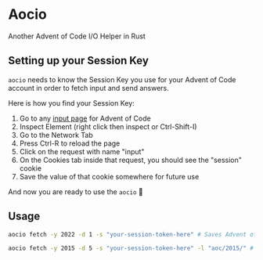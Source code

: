 # Aocio

Another Advent of Code I/O Helper in Rust

## Setting up your Session Key

`aocio` needs to know the Session Key you use for your Advent of Code account in
order to fetch input and send answers.

Here is how you find your Session Key:

1. Go to any [input page](https://adventofcode.com/2022/day/1/input) for Advent of Code
1. Inspect Element (right click then inspect or Ctrl-Shift-I)
1. Go to the Network Tab
1. Press Ctrl-R to reload the page
1. Click on the request with name "input"
1. On the Cookies tab inside that request, you should see the "session" cookie
1. Save the value of that cookie somewhere for future use

And now you are ready to use the `aocio` 🎉

## Usage

```bash
aocio fetch -y 2022 -d 1 -s "your-session-token-here" # Saves Advent of Code input for Day 1 2022 to ./day1.txt

aocio fetch -y 2015 -d 5 -s "your-session-token-here" -l "aoc/2015/" # Saves input for Day 5 2015 to ./aoc/2015/day5.txt
```
